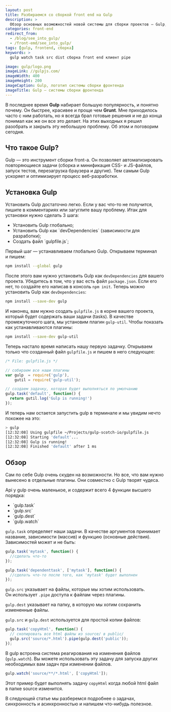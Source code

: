 ```yaml
---
layout: post
title: Разбираемся со сборкой front end на Gulp
description: >
  Обзор основных возможностей новой системы для сборки проектов — Gulp, а так-же с изучаем как работают его основные функциии.
categories: front-end
redirect_from:
  - /blog/see_into_gulp/
  - /front-emd/see_into_gulp/
tags: [gulp, frontend, сборка]
keywords: >
  gulp watch task src dist сборка front end клиент pipe

image: gulp/logo.png
imageLink: //gulpjs.com/
imageWidth: 400
imageHeight: 200
imageCaption: Gulp, логотип системы сборки фронтенда
imageTitle: Gulp — системы сборки фронтенда
---
```


В последнее время <strong>Gulp</strong> набирает большую популярность, и понятно почему. Он быстрее, красивее и проще чем <strong>Grunt</strong>. Мне приходилось часто с ним работать, но я всегда брал готовые решения и не до конца понимал как же он все это делает. На этих выходных я решил разобрать и закрыть эту небольшую проблему. Об этом и поговорим сегодня.

## Что такое Gulp?

Gulp — это инструмент сборки front-a. Он позволяет автоматизировать повторяющиеся задачи (сборка и минификация CSS- и JS-файлов, запуск тестов, перезагрузка браузера и другие). Тем самым Gulp ускоряет и оптимизирует процесс веб-разработки.

## Установка Gulp
Установить Gulp достаточно легко. Если у вас что-то не получится, пишите в комментариях или загуглите вашу проблему. Итак для установки нужно сделать 3 шага:

<ul>
<li>Установить Gulp глобально;</li>
<li>Установить Gulp как `devDependencies` (зависимости для разработки);</li>
<li>Создать файл `gulpfile.js`;</li>
</ul>

Первый шаг — устанавливаем глобально Gulp. Открываем терминал и пишем:

~~~bash
npm install --global gulp
~~~

После этого вам нужно установить Gulp как `devDependencies` для вашего проекта. Убедитесь в том, что у вас есть файл `package.json`. Если его нет, то создайте его написав в консоль `npm init`. Теперь можно установить Gulp как `devDependencies`:

~~~bash
npm install --save-dev gulp
~~~

И наконец, вам нужно создать `gulpfile.js` в корне вашего проекта, который будет содержать ваши задачи (tasks). В качестве промежуточного шага, мы установим плагин `gulp-util`. Чтобы показать как устанавливаются плагины:

~~~bash
npm install --save-dev gulp-util
~~~

Теперь настало время написать нашу первую задачку. Открываем только что созданный файл `gulpfile.js` и пишем в него следующее:

~~~js
/* File: gulpfile.js */

// собираем все наши плагины
var gulp  = require('gulp'),
    gutil = require('gulp-util');

// создаем задачку, которая будет выполняться по умолчанию
gulp.task('default', function() {
  return gutil.log('Gulp is running!')
});
~~~

И теперь нам остается запустить gulp в терминале и мы увидим нечто похожее на это:

~~~bash
> gulp
[12:32:08] Using gulpfile ~/Projects/gulp-scotch-io/gulpfile.js
[12:32:08] Starting 'default'...
[12:32:08] Gulp is running!
[12:32:08] Finished 'default' after 1 ms
~~~

## Обзор
Сам по себе Gulp очень скуден на возможности. Но все, что вам нужно вынесено в отдельные плагины. Они совместно с Gulp творят чудеса.

Api у gulp очень маленькое, и содержит всего 4 функции высшего порядка:
<ul>
    <li>`gulp.task`</li>
    <li>`gulp.src`</li>
    <li>`gulp.dest`</li>
    <li>`gulp.watch`</li>
</ul>

`gulp.task` определяет наши задачи. В качестве аргументов принимает название, зависимости (массив) и функцию (основные действия). Зависимостей может и не быть:

~~~js
gulp.task('mytask', function() {
  //сделать что-то
});

gulp.task('dependenttask', ['mytask'], function() {
  //сделать что-то после того, как 'mytask' будет выполнен
});
~~~

`gulp.src` указывает на файлы, которые мы хотим использовать. Он использует `.pipe` доступа к файлам через плагины.

`gulp.dest` указывает на папку, в которую мы хотим сохранить измененные файлы.

`gulp.src` и `gulp.dest` используется для простой копии файлов:

~~~js
gulp.task('copyHtml', function() {
  // скопировать все html файлы из source/ в public/
  gulp.src('source/*.html').pipe(gulp.dest('public'));
});
~~~

В gulp встроена система реагирования на изменения файлов (`gulp.watch`). Вы можете использовать эту задачу для запуска других необходимых вам задач при изменении файлов.

~~~js
gulp.watch('source/**/*.html', ['copyHtml']);
~~~

Этот пример будет выполнять задачу `copyHtml` когда любой html файл в папке source изменится.

В следующей статье мы разберемся подробнее о задачах, синхронность и асинхронностью и напишем что-нибудь полезное.
